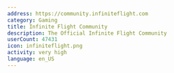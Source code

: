 ```yaml
---
address: https://community.infiniteflight.com
category: Gaming
title: Infinite Flight Community
description: The Official Infinite Flight Community
userCount: 47431
icon: infiniteflight.png
activity: very high
language: en_US
---
```

